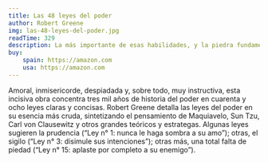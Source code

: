 ```yaml
---
title: Las 48 leyes del poder
author: Robert Greene
img: las-48-leyes-del-poder.jpg
readTime: 329
description: La más importante de esas habilidades, y la piedra fundamental del poder, es la capacidad de dominar sus emociones
buy:
    spain: https://amazon.com
    usa: https://amazon.com
---
```


Amoral, inmisericorde, despiadada y, sobre todo, muy instructiva, esta incisiva obra concentra tres mil años de historia del poder en cuarenta y ocho leyes claras y concisas. Robert Greene detalla las leyes del poder en su esencia más cruda, sintetizando el pensamiento de Maquiavelo, Sun Tzu, Carl von Clausewitz y otros grandes teóricos y estrategas. Algunas leyes sugieren la prudencia (“Ley n° 1: nunca le haga sombra a su amo”); otras, el sigilo (“Ley n° 3: disimule sus intenciones”); otras más, una total falta de piedad (“Ley n° 15: aplaste por completo a su enemigo”).